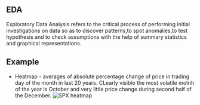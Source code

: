 ## EDA
Exploratory Data Analysis refers to the critical process of performing initial investigations on data so as to discover patterns,to spot anomalies,to test hypothesis and to check assumptions with the help of summary statistics and graphical representations.

## Example
* Heatmap - averages of absolute percentage change of price in trading day of the month in last 20 years. CLearly visible the most volatile motnh of the year is October and very little price change during second half of the December.
![SPX heatmap](https://github.com/vldmrmrv/ES-Exploratory-Data-Analysis-DataScience/blob/main/EDA_charts/000_Heatmap_DoM_v_M_Pabs.png)
